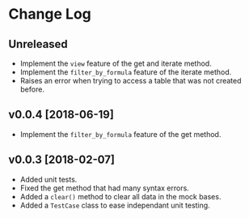 # Change Log

## Unreleased

* Implement the `view` feature of the get and iterate method.
* Implement the `filter_by_formula` feature of the iterate method.
* Raises an error when trying to access a table that was not created before.

## v0.0.4 [2018-06-19]

* Implement the `filter_by_formula` feature of the get method.

## v0.0.3 [2018-02-07]

* Added unit tests.
* Fixed the get method that had many syntax errors.
* Added a `clear()` method to clear all data in the mock bases.
* Added a `TestCase` class to ease independant unit testing.
